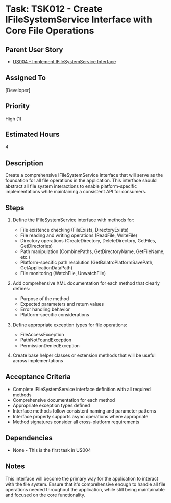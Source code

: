 # Task: TSK012 - Create IFileSystemService Interface with Core File Operations

## Parent User Story

- [US004 - Implement IFileSystemService Interface](US004-Implement-IFileSystemService-Interface.md)

## Assigned To

[Developer]

## Priority

High (1)

## Estimated Hours

4

## Description

Create a comprehensive IFileSystemService interface that will serve as the foundation for all file operations in the application. This interface should abstract all file system interactions to enable platform-specific implementations while maintaining a consistent API for consumers.

## Steps

1. Define the IFileSystemService interface with methods for:
   - File existence checking (FileExists, DirectoryExists)
   - File reading and writing operations (ReadFile, WriteFile)
   - Directory operations (CreateDirectory, DeleteDirectory, GetFiles, GetDirectories)
   - Path manipulation (CombinePaths, GetDirectoryName, GetFileName, etc.)
   - Platform-specific path resolution (GetBalatroPlatformSavePath, GetApplicationDataPath)
   - File monitoring (WatchFile, UnwatchFile)

2. Add comprehensive XML documentation for each method that clearly defines:
   - Purpose of the method
   - Expected parameters and return values
   - Error handling behavior
   - Platform-specific considerations

3. Define appropriate exception types for file operations:
   - FileAccessException
   - PathNotFoundException
   - PermissionDeniedException

4. Create base helper classes or extension methods that will be useful across implementations

## Acceptance Criteria

- Complete IFileSystemService interface definition with all required methods
- Comprehensive documentation for each method
- Appropriate exception types defined
- Interface methods follow consistent naming and parameter patterns
- Interface properly supports async operations where appropriate
- Method signatures consider all cross-platform requirements

## Dependencies

- None - This is the first task in US004

## Notes

This interface will become the primary way for the application to interact with the file system. Ensure that it's comprehensive enough to handle all file operations needed throughout the application, while still being maintainable and focused on the core functionality.
